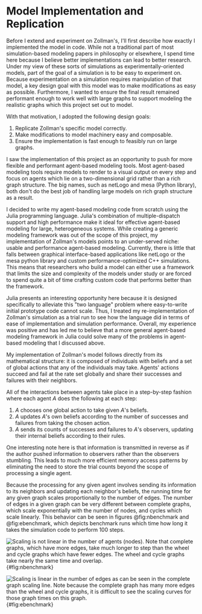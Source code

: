 # Model Implementation and Replication

Before I extend and experiment on Zollman's, I'll first describe how exactly I implemented the model in code. While not a traditional part of most simulation-based modeling papers in philosophy or elsewhere, I spend time here because I believe better implementations can lead to better research. Under my view of these sorts of simulations as experimentally-oriented models, part of the goal of a simulation is to be easy to experiment on. Because experimentation on a simulation requires manipulation of that model, a key design goal with this model was to make modifications as easy as possible. Furthermore, I wanted to ensure the final result remained performant enough to work well with large graphs to support modeling the realistic graphs which this project set out to model.

With that motivation, I adopted the following design goals:

1. Replicate Zollman's specific model correctly.
2. Make modifications to model machinery easy and composable.
3. Ensure the implementation is fast enough to feasibly run on large graphs.

I saw the implementation of this project as an opportunity to push for more flexible and performant agent-based modeling tools. Most agent-based modeling tools require models to render to a visual output on every step and focus on agents which lie on a two-dimensional grid rather than a rich graph structure. The big names, such as netLogo and mesa (Python library), both don't do the best job of handling large models on rich graph structure as a result.

I decided to write my agent-based modeling code from scratch using the Julia programming language. Julia's combination of multiple-dispatch support and high performance make it ideal for effective agent-based modeling for large, heterogeneous systems. While creating a generic modeling framework was out of the scope of this project, my implementation of Zollman's models points to an under-served niche: usable and performance agent-based modeling. Currently, there is little that falls between graphical interface-based applications like netLogo or the mesa python library and custom performance-optimized C++ simulations. This means that researchers who build a model can either use a framework that limits the size and complexity of the models under study or are forced to spend quite a bit of time crafting custom code that performs better than the framework.

Julia presents an interesting opportunity here because it is designed specifically to alleviate this "two language" problem where easy-to-write initial prototype code cannot scale. Thus, I treated my re-implementation of Zollman's simulation as a trial run to see how the language did in terms of ease of implementation and simulation performance. Overall, my experience was positive and has led me to believe that a more general agent-based modeling framework in Julia could solve many of the problems in agent-based modeling that I discussed above.

My implementation of Zollman's model follows directly from its mathematical structure: it is composed of individuals with beliefs and a set of global actions that any of the individuals may take. Agents' actions succeed and fail at the rate set globally and share their successes and failures with their neighbors.

All of the interactions between agents take place in a step-by-step fashion where each agent $A$ does the following at each step:

1. $A$ chooses one global action to take given $A$'s beliefs.
2. $A$ updates $A$'s own beliefs according to the number of successes and failures from taking the chosen action.
3. $A$ sends its counts of successes and failures to $A$'s observers, updating their internal beliefs according to their rules.

One interesting note here is that information is transmitted in reverse as if the author pushed information to observers rather than the observers stumbling. This leads to much more efficient memory access patterns by eliminating the need to store the trial counts beyond the scope of processing a single agent.

Because the processing for any given agent involves sending its information to its neighbors and updating each neighbor's beliefs, the running time for any given graph scales proportionally to the number of edges. The number of edges in a given graph can be very different between complete graphs, which scale exponentially with the number of nodes, and cycles which scale linearly. This behavior can be seen in figures  @fig:nbenchmark and @fig:ebenchmark, which depicts benchmark runs which time how long it takes the simulation code to perform 100 steps.

![Scaling is not linear in the number of agents (nodes). Note that complete graphs, which have more edges, take much longer to step than the wheel and cycle graphs which have fewer edges. The wheel and cycle graphs take nearly the same time and overlap.](figures/node_count_benchmarks.png){#fig:nbenchmark}

![Scaling is linear in the number of edges as can be seen in the complete graph scaling line. Note because the complete graph has many more edges than the wheel and cycle graphs, it is difficult to see the scaling curves for those graph times on this graph.](figures/edge_count_benchmarks.png){#fig:ebenchmark}
